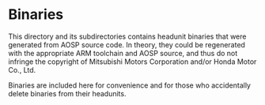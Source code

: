# Binaries

This directory and its subdirectories contains headunit binaries that
were generated from AOSP source code. In theory, they could be regenerated
with the appropriate ARM toolchain and AOSP source, and thus do not infringe
the copyright of Mitsubishi Motors Corporation and/or Honda Motor Co., Ltd.

Binaries are included here for convenience and for those who accidentally
delete binaries from their headunits.

